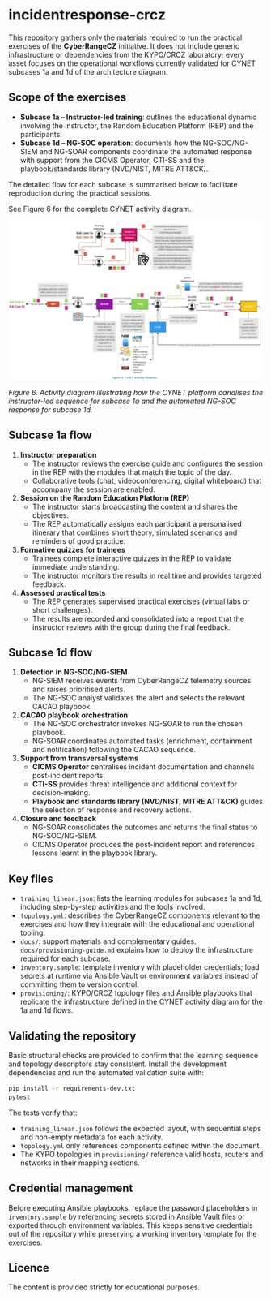 # incidentresponse-crcz

This repository gathers only the materials required to run the practical exercises of the **CyberRangeCZ** initiative. It does not include generic infrastructure or dependencies from the KYPO/CRCZ laboratory; every asset focuses on the operational workflows currently validated for CYNET subcases 1a and 1d of the architecture diagram.

## Scope of the exercises

- **Subcase 1a – Instructor-led training**: outlines the educational dynamic involving the instructor, the Random Education Platform (REP) and the participants.
- **Subcase 1d – NG-SOC operation**: documents how the NG-SOC/NG-SIEM and NG-SOAR components coordinate the automated response with support from the CICMS Operator, CTI-SS and the playbook/standards library (NVD/NIST, MITRE ATT&CK).

The detailed flow for each subcase is summarised below to facilitate reproduction during the practical sessions.

See Figure 6 for the complete CYNET activity diagram.

![Figure 6: CYNET Activity Diagram](docs/figures/cynet-activity.png)

*Figure 6. Activity diagram illustrating how the CYNET platform canalises the instructor-led sequence for subcase 1a and the automated NG-SOC response for subcase 1d.*

## Subcase 1a flow

1. **Instructor preparation**
   - The instructor reviews the exercise guide and configures the session in the REP with the modules that match the topic of the day.
   - Collaborative tools (chat, videoconferencing, digital whiteboard) that accompany the session are enabled.
2. **Session on the Random Education Platform (REP)**
   - The instructor starts broadcasting the content and shares the objectives.
   - The REP automatically assigns each participant a personalised itinerary that combines short theory, simulated scenarios and reminders of good practice.
3. **Formative quizzes for trainees**
   - Trainees complete interactive quizzes in the REP to validate immediate understanding.
   - The instructor monitors the results in real time and provides targeted feedback.
4. **Assessed practical tests**
   - The REP generates supervised practical exercises (virtual labs or short challenges).
   - The results are recorded and consolidated into a report that the instructor reviews with the group during the final feedback.

## Subcase 1d flow

1. **Detection in NG-SOC/NG-SIEM**
   - NG-SIEM receives events from CyberRangeCZ telemetry sources and raises prioritised alerts.
   - The NG-SOC analyst validates the alert and selects the relevant CACAO playbook.
2. **CACAO playbook orchestration**
   - The NG-SOC orchestrator invokes NG-SOAR to run the chosen playbook.
   - NG-SOAR coordinates automated tasks (enrichment, containment and notification) following the CACAO sequence.
3. **Support from transversal systems**
   - **CICMS Operator** centralises incident documentation and channels post-incident reports.
   - **CTI-SS** provides threat intelligence and additional context for decision-making.
   - **Playbook and standards library (NVD/NIST, MITRE ATT&CK)** guides the selection of response and recovery actions.
4. **Closure and feedback**
   - NG-SOAR consolidates the outcomes and returns the final status to NG-SOC/NG-SIEM.
   - CICMS Operator produces the post-incident report and references lessons learnt in the playbook library.

## Key files

- `training_linear.json`: lists the learning modules for subcases 1a and 1d, including step-by-step activities and the tools involved.
- `topology.yml`: describes the CyberRangeCZ components relevant to the exercises and how they integrate with the educational and operational tooling.
- `docs/`: support materials and complementary guides. `docs/provisioning-guide.md` explains how to deploy the infrastructure required for each subcase.
- `inventory.sample`: template inventory with placeholder credentials; load secrets at runtime via Ansible Vault or environment variables instead of committing them to version control.
- `provisioning/`: KYPO/CRCZ topology files and Ansible playbooks that replicate the infrastructure defined in the CYNET activity diagram for the 1a and 1d flows.

## Validating the repository

Basic structural checks are provided to confirm that the learning sequence and topology descriptors stay consistent. Install the development dependencies and run the automated validation suite with:

```bash
pip install -r requirements-dev.txt
pytest
```

The tests verify that:

- `training_linear.json` follows the expected layout, with sequential steps and non-empty metadata for each activity.
- `topology.yml` only references components defined within the document.
- The KYPO topologies in `provisioning/` reference valid hosts, routers and networks in their mapping sections.

## Credential management

Before executing Ansible playbooks, replace the password placeholders in `inventory.sample` by referencing secrets stored in Ansible Vault files or exported through environment variables. This keeps sensitive credentials out of the repository while preserving a working inventory template for the exercises.

## Licence

The content is provided strictly for educational purposes.
